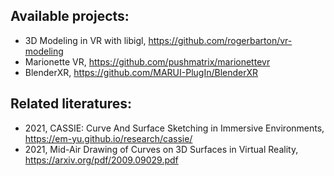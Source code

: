 
## Available projects:
- 3D Modeling in VR with libigl, https://github.com/rogerbarton/vr-modeling
- Marionette VR, https://github.com/pushmatrix/marionettevr
- BlenderXR, https://github.com/MARUI-PlugIn/BlenderXR

## Related literatures:
- 2021, CASSIE: Curve And Surface Sketching in Immersive Environments, https://em-yu.github.io/research/cassie/
- 2021, Mid-Air Drawing of Curves on 3D Surfaces in Virtual Reality, https://arxiv.org/pdf/2009.09029.pdf 



